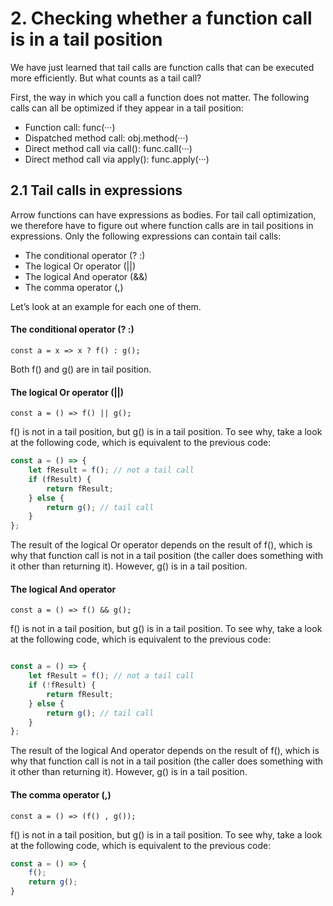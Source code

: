 # 2. Checking whether a function call is in a tail position

We have just learned that tail calls are function calls that can be executed more efficiently. But what counts as a tail call?

First, the way in which you call a function does not matter. The following calls can all be optimized if they appear in a tail position:

* Function call: func(···)
* Dispatched method call: obj.method(···)
* Direct method call via call(): func.call(···)
* Direct method call via apply(): func.apply(···)

## 2.1 Tail calls in expressions

Arrow functions can have expressions as bodies. For tail call optimization, we therefore have to figure out where function calls are in tail positions in expressions. Only the following expressions can contain tail calls:

* The conditional operator (? :)
* The logical Or operator (||)
* The logical And operator (&&)
* The comma operator (,)

Let’s look at an example for each one of them.

#### The conditional operator (? :)

```const a = x => x ? f() : g();```

Both f() and g() are in tail position.

#### The logical Or operator (||)

```const a = () => f() || g();```

f() is not in a tail position, but g() is in a tail position. To see why, take a look at the following code, which is equivalent to the previous code:

```js
const a = () => {
    let fResult = f(); // not a tail call
    if (fResult) {
        return fResult;
    } else {
        return g(); // tail call
    }
};
```

The result of the logical Or operator depends on the result of f(), which is why that function call is not in a tail position (the caller does something with it other than returning it). However, g() is in a tail position.

#### The logical And operator

```const a = () => f() && g();```

f() is not in a tail position, but g() is in a tail position. To see why, take a look at the following code, which is equivalent to the previous code:

```js

const a = () => {
    let fResult = f(); // not a tail call
    if (!fResult) {
        return fResult;
    } else {
        return g(); // tail call
    }
};

```

The result of the logical And operator depends on the result of f(), which is why that function call is not in a tail position (the caller does something with it other than returning it). However, g() is in a tail position.

#### The comma operator (,)

```const a = () => (f() , g());```

f() is not in a tail position, but g() is in a tail position. To see why, take a look at the following code, which is equivalent to the previous code:

```js
const a = () => {
    f();
    return g();
}
```